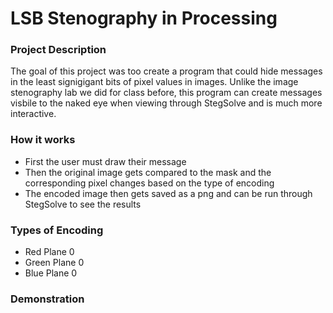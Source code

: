 # LSB Stenography in Processing

### Project Description
The goal of this project was too create a program that could hide messages in the least signigigant bits of pixel values in images.
Unlike the image stenography lab we did for class before, this program can create messages visbile to the naked eye when viewing through StegSolve and is much more interactive.

### How it works
- First the user must draw their message
- Then the original image gets compared to the mask and the corresponding pixel changes based on the type of encoding
- The encoded image then gets saved as a png and can be run through StegSolve to see the results

### Types of Encoding
- Red Plane 0
- Green Plane 0
- Blue Plane 0

### Demonstration

